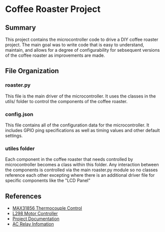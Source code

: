 # Coffee Roaster Project

## Summary
This project contains the microcontroller code to drive a DIY coffee roaster project.  The main goal was to write code that is easy to understand, maintain, and allows for a degree of configurability for sebsequent versions of the coffee roaster as improvements are made.

## File Organization

### roaster.py
This file is the main driver of the microcontroller.  It uses the classes in the utils/ folder to control the components of the coffee roaster.

### config.json
This file contains all of the configuration data for the microcontroller.  It includes GPIO ping specifications as well as timing values and other default settings.

### utiles folder
Each component in the coffee roaster that needs controlled by microcontroller becomes a class within this folder.  Any interaction between the components is controlled via the main roaster.py module so no classes reference each other excepting where there is an additional driver file for specific components like the "LCD Panel"

## References

* [MAX31856 Thermocouple Control](https://learn.adafruit.com/adafruit-max31856-thermocouple-amplifier/python-circuitpython)
* [L298 Motor Controller](https://www.bluetin.io/python/gpio-pwm-raspberry-pi-h-bridge-dc-motor-control/)
* [Project Documentation](https://docs.google.com/document/d/1oHwVflQFp4IHgEQ_DVCQFsYltsm2OGass9z3PHarOX0/edit?usp=sharing)
* [AC Relay Infomation](https://robotdyn.com/relay-module-2-relays-5v.html)

